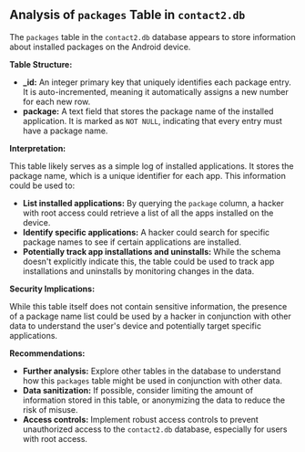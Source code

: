 ## Analysis of `packages` Table in `contact2.db`

The `packages` table in the `contact2.db` database appears to store information about installed packages on the Android device.  

**Table Structure:**

* **_id:**  An integer primary key that uniquely identifies each package entry. It is auto-incremented, meaning it automatically assigns a new number for each new row.
* **package:** A text field that stores the package name of the installed application. It is marked as `NOT NULL`, indicating that every entry must have a package name.

**Interpretation:**

This table likely serves as a simple log of installed applications. It stores the package name, which is a unique identifier for each app. This information could be used to:

* **List installed applications:** By querying the `package` column, a hacker with root access could retrieve a list of all the apps installed on the device. 
* **Identify specific applications:** A hacker could search for specific package names to see if certain applications are installed. 
* **Potentially track app installations and uninstalls:** While the schema doesn't explicitly indicate this, the table could be used to track app installations and uninstalls by monitoring changes in the data.  

**Security Implications:**

While this table itself does not contain sensitive information, the presence of a package name list could be used by a hacker in conjunction with other data to understand the user's device and potentially target specific applications. 

**Recommendations:**

* **Further analysis:** Explore other tables in the database to understand how this `packages` table might be used in conjunction with other data. 
* **Data sanitization:** If possible, consider limiting the amount of information stored in this table, or anonymizing the data to reduce the risk of misuse. 
* **Access controls:** Implement robust access controls to prevent unauthorized access to the `contact2.db` database, especially for users with root access. 

